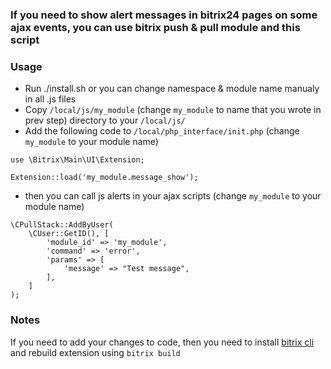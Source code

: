 ### If you need to show alert messages in bitrix24 pages on some ajax events, you can use bitrix push & pull module and this script

### Usage
- Run ./install.sh or you can change namespace & module name manualy in all .js files
- Copy `/local/js/my_module` (change `my_module` to name that you wrote in prev step) directory to your `/local/js/`
- Add the following code to `/local/php_interface/init.php` (change `my_module` to your module name)
```
use \Bitrix\Main\UI\Extension;

Extension::load('my_module.message_show');
```
- then you can call js alerts in your ajax scripts (change `my_module` to your module name)
```
\CPullStack::AddByUser(
    \CUser::GetID(), [
        'module_id' => 'my_module',
        'command' => 'error',
        'params' => [
            'message' => "Test message",
        ],
    ]
);
```

### Notes
If you need to add your changes to code, then you need to install [bitrix cli](https://dev.1c-bitrix.ru/learning/course/index.php?COURSE_ID=43&LESSON_ID=12435) and rebuild extension using `bitrix build` 